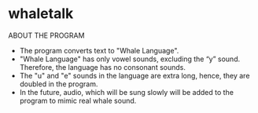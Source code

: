 # whaletalk

ABOUT THE PROGRAM
<ul>
  <li>The program converts text to "Whale Language".</li>
  <li>"Whale Language" has only vowel sounds, excluding the “y” sound. Therefore, the language has no consonant sounds.</li>
  <li>The "u" and "e" sounds in the language are extra long, hence, they are doubled in the program.</li>
  <li>In the future, audio, which will be sung slowly will be added to the program to mimic real whale sound.</li>
</ul>
